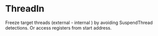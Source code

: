 # ThreadIn
Freeze target threads (external - internal ) by avoiding SuspendThread detections. Or access registers from start address.
